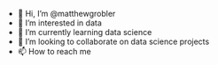 - 👋 Hi, I’m @matthewgrobler
- 👀 I’m interested in data
- 🌱 I’m currently learning data science
- 💞️ I’m looking to collaborate on data science projects
- 📫 How to reach me 

<!---
matthewgrobler/matthewgrobler is a ✨ special ✨ repository because its `README.md` (this file) appears on your GitHub profile.
You can click the Preview link to take a look at your changes.
--->
